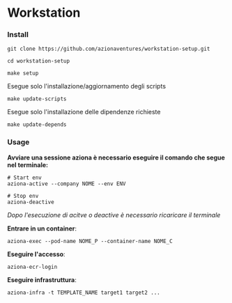 # Workstation 

### Install

    git clone https://github.com/azionaventures/workstation-setup.git

    cd workstation-setup
    
    make setup


Esegue solo l'installazione/aggiornamento degli scripts

    make update-scripts 

Esegue solo l'installazione delle dipendenze richieste

    make update-depends

### Usage

**Avviare una sessione aziona è necessario eseguire il comando che segue nel terminale:**

    # Start env
    aziona-active --company NOME --env ENV

    # Stop env
    aziona-deactive

*Dopo l'esecuzione di acitve o deactive è necessario ricaricare il terminale*

**Entrare in un container**:

    aziona-exec --pod-name NOME_P --container-name NOME_C

**Eseguire l'accesso**:

    aziona-ecr-login

**Eseguire infrastruttura**:

    aziona-infra -t TEMPLATE_NAME target1 target2 ...